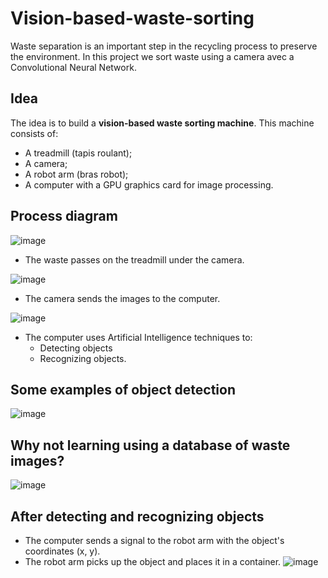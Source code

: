 # Vision-based-waste-sorting
Waste separation is an important step in the recycling process to preserve the environment.
In this project we sort waste using a camera avec a Convolutional Neural Network.
## Idea
The idea is to build a **vision-based waste sorting machine**.
This machine consists of:
* A treadmill (tapis roulant);
* A camera;
* A robot arm (bras robot);
* A computer with a GPU graphics card for image processing.
## Process diagram
![image](https://user-images.githubusercontent.com/42723115/155526710-b02fec71-6785-4266-905e-c849e1e22fba.png)
* The waste passes on the treadmill under the camera.

![image](https://user-images.githubusercontent.com/42723115/155526850-818a6d1e-9f25-4375-85a7-10e59bd0321f.png)

* The camera sends the images to the computer.

![image](https://user-images.githubusercontent.com/42723115/155526938-6ba32b6a-89fc-455e-abac-e2a329e76ab7.png)

* The computer uses Artificial Intelligence techniques to:
    - Detecting objects
    - Recognizing objects.
## Some examples of object detection
![image](https://user-images.githubusercontent.com/42723115/155527584-4b4ff806-c87c-4be5-82f7-aa581df570ca.png)
## Why not learning using a database of waste images?
![image](https://user-images.githubusercontent.com/42723115/155527673-6f0b6c57-8660-4ebf-b397-23c2836eba21.png)
## After detecting and recognizing objects
* The computer sends a signal to the robot arm with the object's coordinates (x, y).
* The robot arm picks up the object and places it in a container.
![image](https://user-images.githubusercontent.com/42723115/155527811-bde6c896-bd20-4d37-aece-9bd115e1bb91.png)
